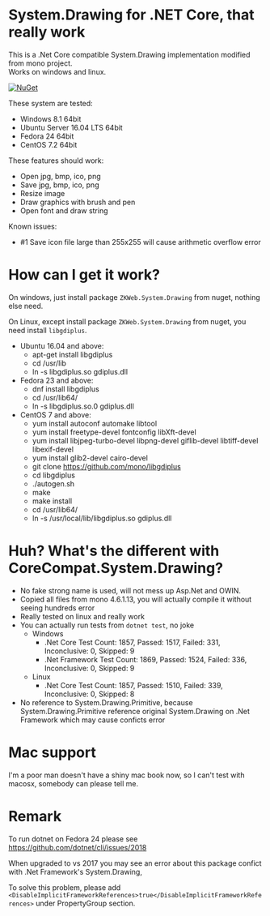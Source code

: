 # System.Drawing for .NET Core, that really work

This is a .Net Core compatible System.Drawing implementation modified from mono project.<br/>
Works on windows and linux.

[![NuGet](https://buildstats.info/nuget/ZKWeb.System.Drawing)](http://www.nuget.org/packages/ZKWeb.System.Drawing)

These system are tested:

- Windows 8.1 64bit
- Ubuntu Server 16.04 LTS 64bit
- Fedora 24 64bit
- CentOS 7.2 64bit

These features should work:

- Open jpg, bmp, ico, png
- Save jpg, bmp, ico, png 
- Resize image
- Draw graphics with brush and pen
- Open font and draw string

Known issues:

- #1 Save icon file large than 255x255 will cause arithmetic overflow error

# How can I get it work?

On windows, just install package `ZKWeb.System.Drawing` from nuget, nothing else need.

On Linux, except install package `ZKWeb.System.Drawing` from nuget, you need install `libgdiplus`.<br/>

- Ubuntu 16.04 and above:
	- apt-get install libgdiplus
	- cd /usr/lib
	- ln -s libgdiplus.so gdiplus.dll
- Fedora 23 and above:
	- dnf install libgdiplus
	- cd /usr/lib64/
	- ln -s libgdiplus.so.0 gdiplus.dll
- CentOS 7 and above:
	- yum install autoconf automake libtool
	- yum install freetype-devel fontconfig libXft-devel
	- yum install libjpeg-turbo-devel libpng-devel giflib-devel libtiff-devel libexif-devel
	- yum install glib2-devel cairo-devel
	- git clone https://github.com/mono/libgdiplus
	- cd libgdiplus
	- ./autogen.sh
	- make
	- make install
	- cd /usr/lib64/
	- ln -s /usr/local/lib/libgdiplus.so gdiplus.dll

# Huh? What's the different with CoreCompat.System.Drawing?

- No fake strong name is used, will not mess up Asp.Net and OWIN.
- Copied all files from mono 4.6.1.13, you will actually compile it without seeing hundreds error
- Really tested on linux and really work
- You can actually run tests from `dotnet test`, no joke
	- Windows
		- .Net Core Test Count: 1857, Passed: 1517, Failed: 331, Inconclusive: 0, Skipped: 9
		- .Net Framework Test Count: 1869, Passed: 1524, Failed: 336, Inconclusive: 0, Skipped: 9
	- Linux
		- .Net Core Test Count: 1857, Passed: 1510, Failed: 339, Inconclusive: 0, Skipped: 8
- No reference to System.Drawing.Primitive, because System.Drawing.Primitive reference original System.Drawing on .Net Framework which may cause conficts error

# Mac support

I'm a poor man doesn't have a shiny mac book now, so I can't test with macosx, somebody can please tell me.

# Remark

To run dotnet on Fedora 24 please see https://github.com/dotnet/cli/issues/2018

When upgraded to vs 2017 you may see an error about this package confict with .Net Framework's System.Drawing,

To solve this problem, please add `<DisableImplicitFrameworkReferences>true</DisableImplicitFrameworkReferences>` under PropertyGroup section.
